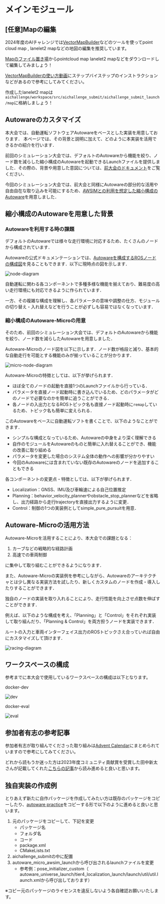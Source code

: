 # メインモジュール

## [任意]Mapの編集

2024年度のAIチャレンジでは[VectorMapBuilder](https://tools.tier4.jp/feature/vector_map_builder_ll2/)などのツールを使ってpoint cloud map , lanelet2 mapなどの地図の編集を推奨しています。

[Mapのファイル置き場](https://drive.google.com/drive/folders/1nsYIg_3rwIjg0x6BC__aWVmnv-25nZkn)からpointcloud map lanelet2 mapなどをダウンロードして編集してみましょう！

[VectorMapBuilderの使い方動画](https://www.youtube.com/watch?v=GvZr707TmuM)にステップバイステップのインストラクションなどがあるので参考にしてみてください。

作成したlanelet2 mapは`aichallenge/workspace/src/aichallenge_submit/aichallenge_submit_launch/map`に格納しましょう！

## Autowareのカスタマイズ

本大会では、自動運転ソフトウェアAutowareをベースとした実装を用意しております．
本ページでは、その背景と説明に加えて、どのように本実装を活用できるかの紹介を行います．

前回のシミュレーション大会では、デフォルトのAutowareから機能を絞り、ノード数を減らした縮小構成のAutowareを起動できるLaunchファイルを提供しました．その際の、背景や用意した意図については、[前大会のドキュメント](https://automotiveaichallenge.github.io/aichallenge2023-racing/customize/index.html)をご覧ください．

今回のシミュレーション大会では、前大会と同様にAutowareの部分的な活用や自由自在な取り込みを可能にするため、[AWSIMとの利用を想定した縮小構成のAutoware](https://github.com/AutomotiveAIChallenge/aichallenge-2024/blob/main/aichallenge/workspace/src/aichallenge_submit/aichallenge_submit_launch/launch/reference.launch.xml)を用意しました．

## 縮小構成のAutowareを用意した背景

### Autowareを利用する時の課題

デフォルトのAutowareでは様々な走行環境に対応するため、たくさんのノードから構成されています．

Autowareの公式ドキュメンテーションでは、[Autowareを構成するROSノードの構成図](https://autowarefoundation.github.io/autoware-documentation/main/design/autoware-architecture/node-diagram/)を見ることもできます．以下に現時点の図を示します．

![node-diagram](./images/architecture/autoware-node-diagram.png)

自動運転に関わる各コンポーネントで多種多様な機能を揃えており、難易度の高い走行環境にも対応できるように作られています．

一方、その複雑な構成を理解し、各パラメータの意味や調整の仕方、モジュールの切り替え・入れ替えなどを行うことが必ずしも容易ではなくなっています．

### 縮小構成のAutoware-Microの用意

そのため、前回のシミュレーション大会では、デフォルトのAutowareから機能を絞り、ノード数を減らしたAutowareを用意しました．

Autoware-Microのノード図を以下に示します．ノード数が格段と減り、基本的な自動走行を可能とする機能のみが揃っていることが分かります．

![micro-node-diagram](./images/architecture/reference-autoware.png)

Autoware-Microの特徴としては、以下が挙げられます．

- ほぼ全てのノードの起動を直接1つのLaunchファイルから行っている．
- パラメータを直接ノード起動時に書き込んでいるため、どのパラメータがどのノードで必要なのかを簡単に追うことができる．
- 各ノードの入出力となるROSトピック名も直接ノード起動時に`remap`しているため、トピック名も簡単に変えられる．

このAutowareをベースに自動運転ソフトを書くことで、以下のようなことができます．

- シンプルな構成となっているため、Autowareの中身をより深く理解できる
- 自作のモジュールをAutowareのものと簡単に入れ替えることができ、機能の改善に取り組める
- パラメータを変更した場合のシステム全体の動作への影響が分かりやすい
- 今回のAutowareには含まれていない既存のAutowareのノードを追加することもできる

各コンポーネントの変更点・特徴としては、以下が挙げられます．

- Localization：GNSS、IMU及び車輪速による自己位置推定
- Planning：behavior_velocity_plannerやobstacle_stop_plannerなどを省略し、出力経路から走行trajectoryを直接出力するように変更．
- Control：制御の1つの実装例としてsimple_pure_pursuitを用意．

## Autoware-Microの活用方法

Autoware-Microを活用することにより、本大会での課題となる：

1. カーブなどの戦略的な経路計画
2. 高速での車両制御

に集中して取り組むことができるようになります．

また、Autoware-Microの実装例を参考にしながら、Autowareのアーキテクチャとは少し異なる実装方法を試したり、新しくカスタムのノードを作成・導入したりすることができます．

独自のノードの実装を取り入れることにより、走行性能を向上させ点数を伸ばすことができます．

例えば、以下のような構成を考え、「Planning」と「Control」をそれぞれ実装して取り組んだり、「Planning & Control」を両方担うノードを実装できます．

ルートの入力と車両インターフェイス出力のROSトピックさえ合っていれば自由にカスタマイズして頂けます．

![racing-diagram](./images/architecture/racing_simple.png)

## ワークスペースの構成

参考までに本大会で使用しているワークスペースの構成は以下となります。

docker-dev

![dev](./images/docker/dev.drawio.svg)

docker-eval

![eval](./images/docker/eval.drawio.svg)

## 参加者有志の参考記事

参加者有志が取り組んでくださった取り組みは[Advent Calendar](https://qiita.com/advent-calendar/2023/jidounten-ai)にまとめられていますので参考にしてみてください。

どれから読もうか迷った方は2023年度コミュニティ貢献賞を受賞した田中新太さんが記載してくれた[こちらの記事](https://qiita.com/Arata-stu/items/4b03772348dca4f7ef89)から読み進めると良いと思います。

## 独自実装の作成例

とりあえず新たに自作パッケージを作成してみたい方は既存のパッケージをコピーしたり、[autoware practice](https://github.com/AutomotiveAIChallenge/autoware-practice)をコピーする形で以下のように進めると良いと思います。

1. 元のパッケージをコピーして、下記を変更
    - パッケージ名
    - フォルダ名
    - コード
    - package.xml
    - CMakeLists.txt
2. aichallenge_submitの中に配置
3. autoware_micro_awsim_launchから呼び出されるlaunchファイルを変更
    - 参考例：pose_initializer_custom（ autoware_universe_launch/tier4_localization_launch/launch/util/util.launch.xmlから呼び出しております）

※コピー元のパッケージのライセンスを違反しないよう各自確認お願いいたします。

